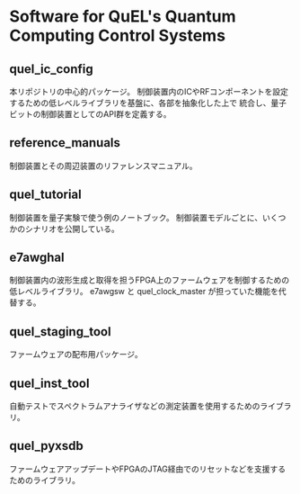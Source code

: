 # Software for QuEL's Quantum Computing Control Systems

## quel_ic_config
本リポジトリの中心的パッケージ。
制御装置内のICやRFコンポーネントを設定するための低レベルライブラリを基盤に、各部を抽象化した上で
統合し、量子ビットの制御装置としてのAPI群を定義する。

## reference_manuals
制御装置とその周辺装置のリファレンスマニュアル。

## quel_tutorial
制御装置を量子実験で使う例のノートブック。
制御装置モデルごとに、いくつかのシナリオを公開している。

## e7awghal
制御装置内の波形生成と取得を担うFPGA上のファームウェアを制御するための低レベルライブラリ。
e7awgsw と quel_clock_master が担っていた機能を代替する。

## quel_staging_tool
ファームウェアの配布用パッケージ。

## quel_inst_tool
自動テストでスペクトラムアナライザなどの測定装置を使用するためのライブラリ。

## quel_pyxsdb
ファームウェアアップデートやFPGAのJTAG経由でのリセットなどを支援するためのライブラリ。
